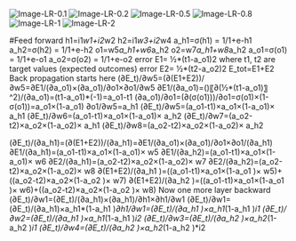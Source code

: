 ![Image-LR-0.1](https://github.com/prathyu-github/SchoolofAI---Assignments/blob/main/session_2/A2-LR-0.1.JPG)
![Image-LR-0.2](https://github.com/prathyu-github/SchoolofAI---Assignments/blob/main/session_2/A2-LR-0.2.JPG)
![Image-LR-0.5](https://github.com/prathyu-github/SchoolofAI---Assignments/blob/main/session_2/A2-LR-0.5.JPG)
![Image-LR-0.8](https://github.com/prathyu-github/SchoolofAI---Assignments/blob/main/session_2/A2-LR-0.8.JPG)
![Image-LR-1](https://github.com/prathyu-github/SchoolofAI---Assignments/blob/main/session_2/A2-LR-1.0.JPG)
![Image-LR-2](https://github.com/prathyu-github/SchoolofAI---Assignments/blob/main/session_2/A2-LR-2.0.JPG)

#Feed forward 
	h1=i1*w1+i2*w2
	h2=i1*w3+i2*w4
	a_h1=σ(h1) = 1/1+e-h1
	a_h2=σ(h2) = 1/1+e-h2
	o1=w5*a_h1+w6*a_h2
	o2=w7*a_h1+w8*a_h2
	a_o1=σ(o1) = 1/1+e-o1
	a_o2=σ(o2) = 1/1+e-o2
	error E1= ½*(t1-a_o1)2 where t1, t2 are target values (expected outcomes)
	error E2= ½*(t2-a_o2)2
	E_tot=E1+E2
Back propagation starts here 
(∂E_t)/∂w5=(∂(E1+E2))/∂w5=∂E1/(∂a_o1)×(∂a_o1)/∂o1×∂o1/∂w5
∂E1/(∂a_o1)=()〖∂(½*(t1-a_o1)〗^2)/(∂a_o1)=(t1-a_o1)*(-1)=a_o1-t1
 (∂a_o1)/∂o1=(∂(σ(o1)))/∂o1=σ(o1)×(1-σ(o1))=a_o1×(1-a_o1)
∂o1/∂w5=a_h1
(∂E_t)/∂w5=(a_o1-t1)×a_o1×(1-a_o1)× a_h1
(∂E_t)/∂w6=(a_o1-t1)×a_o1×(1-a_o1)× a_h2
(∂E_t)/∂w7=(a_o2-t2)×a_o2×(1-a_o2)× a_h1
(∂E_t)/∂w8=(a_o2-t2)×a_o2×(1-a_o2)× a_h2

(∂E_t)/(∂a_h1)=(∂(E1+E2))/(∂a_h1)=∂E1/(∂a_o1)×(∂a_o1)/∂o1×∂o1/(∂a_h1)
∂E1/(∂a_h1)=(a_o1-t1)×a_o1×(1-a_o1)× w5
∂E1/(∂a_h2)=(a_o1-t1)×a_o1×(1-a_o1)× w6
∂E2/(∂a_h1)=(a_o2-t2)×a_o2×(1-a_o2)× w7
∂E2/(∂a_h2)=(a_o2-t2)×a_o2×(1-a_o2)× w8
∂(E1+E2)/(∂a_h1 )=((a_o1-t1)×a_o1×(1-a_o1 )× w5)+((a_o2-t2)×a_o2×(1-a_o2 )× w7)
∂(E1+E2)/(∂a_h2 )=((a_o1-t1)×a_o1×(1-a_o1 )× w6)+((a_o2-t2)×a_o2×(1-a_o2 )× w8)
Now one more layer backward
(∂E_t)/∂w1=(∂E_t)/(∂a_h1)×(∂a_h1)/∂h1×∂h1/∂w1
(∂E_t)/∂w1=(∂E_t)/(∂a_h1)×a_h1*(1-a_h1 )*∂h1/∂w1=(∂E_t)/(∂a_h1 )×a_h1*(1-a_h1 )*i1
(∂E_t)/∂w2=(∂E_t)/(∂a_h1 )×a_h1*(1-a_h1 )*i2
(∂E_t)/∂w3=(∂E_t)/(∂a_h2 )×a_h2*(1-a_h2 )*i1
(∂E_t)/∂w4=(∂E_t)/(∂a_h2 )×a_h2*(1-a_h2 )*i2




